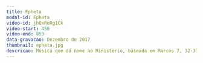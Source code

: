 ```yaml
---
title: Epheta
modal-id: Epheta
video-id: jhQxRoRg1Ck
video-start: 456
video-end: 853
data-gravacao: Dezembro de 2017
thumbnail: epheta.jpg
descricao: Música que dá nome ao Ministério, baseada em Marcos 7, 32-37.
---
```

